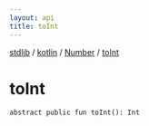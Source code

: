 ```yaml
---
layout: api
title: toInt
---
```

[stdlib](../../index.html) / [kotlin](../index.html) / [Number](index.html) / [toInt](toInt.html)

# toInt

```
abstract public fun toInt(): Int
```
